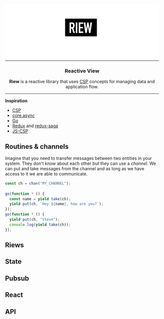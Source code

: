 ![Riew logo](./assets/riew.jpg)

---

<h3 align="center">Reactive View</h3>

<p align="center"><b>Riew</b> is a reactive library that uses <a href="https://en.wikipedia.org/wiki/Communicating_sequential_processes">CSP</a>  concepts for managing data and application flow.</p>

---

**Inspiration**

- [CSP](https://en.wikipedia.org/wiki/Communicating_sequential_processes)
- [core.async](https://github.com/clojure/core.async)
- [Go](https://golang.org/)
- [Redux](https://redux.js.org/) and [redux-saga](https://redux-saga.js.org/)
- [JS-CSP](https://github.com/js-csp/js-csp)

## Routines & channels

Imagine that you need to transfer messages between two entities in your system. They don't know about each other but they can use a _channel_. We can put and take messages from the channel and as long as we have access to it we are able to communicate.

```js
const ch = chan("MY_CHANNEL");

go(function * () {
  const name = yield take(ch);
  yield put(ch, `Hey ${name}, how are you?`);
});
go(function * () {
  yield put(ch, "Steve");
  console.log(yield take(ch));
});
```

## Riews

## State

## Pubsub

## React

## API
